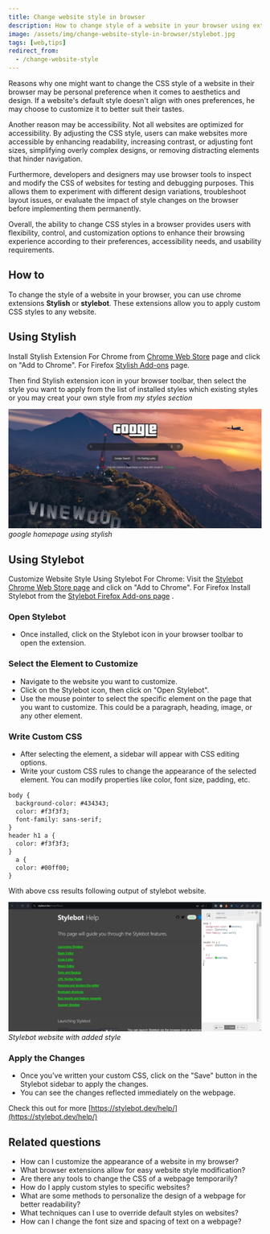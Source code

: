 ```yaml
---
title: Change website style in browser
description: How to change style of a website in your browser using extensions or developer tools.
image: /assets/img/change-website-style-in-browser/stylebot.jpg
tags: [web,tips]
redirect_from:
  - /change-website-style
---
```


Reasons why one might want to change the CSS style of a website in their browser may be personal preference when it comes to aesthetics and design. If a website's default style doesn't align with ones preferences, he may choose to customize it to better suit their tastes.

Another reason may be accessibility. Not all websites are optimized for accessibility. By adjusting the CSS style, users can make websites more accessible by enhancing readability, increasing contrast, or adjusting font sizes, simplifying overly complex designs, or removing distracting elements that hinder navigation.

Furthermore, developers and designers may use browser tools to inspect and modify the CSS of websites for testing and debugging purposes. This allows them to experiment with different design variations, troubleshoot layout issues, or evaluate the impact of style changes on the browser before implementing them permanently.

Overall, the ability to change CSS styles in a browser provides users with flexibility, control, and customization options to enhance their browsing experience according to their preferences, accessibility needs, and usability requirements.

## How to 

To change the style of a website in your browser, you can use chrome extensions **Stylish** or **stylebot**. These extensions allow you to apply custom CSS styles to any website.

## Using Stylish

Install Stylish Extension For Chrome from [Chrome Web Store](https://chromewebstore.google.com/detail/stylish-custom-themes-for/fjnbnpbmkenffdnngjfgmeleoegfcffe) page and click on "Add to Chrome". For Firefox [Stylish Add-ons](https://addons.mozilla.org/en-US/firefox/addon/stylish/) page.

Then find Stylish extension icon in your browser toolbar, then select the style you want to apply from the list of installed styles which existing styles or you may creat your own style from *my styles section*

![stylish google home page](/assets/img/change-website-style-in-browser/stylish-google.jpg)
*google homepage using stylish*

## Using Stylebot

Customize Website Style Using Stylebot For Chrome: Visit the [Stylebot Chrome Web Store page](https://chrome.google.com/webstore/detail/stylebot/oiaejidbmkiecgbjeifoejpgmdaleoha) and click on "Add to Chrome". For Firefox Install Stylebot from the [Stylebot Firefox Add-ons page](https://addons.mozilla.org/en-US/firefox/addon/stylebot-web/) .

### Open Stylebot
   - Once installed, click on the Stylebot icon in your browser toolbar to open the extension.

### Select the Element to Customize
   - Navigate to the website you want to customize.
   - Click on the Stylebot icon, then click on "Open Stylebot".
   - Use the mouse pointer to select the specific element on the page that you want to customize. This could be a paragraph, heading, image, or any other element.

### Write Custom CSS
   - After selecting the element, a sidebar will appear with CSS editing options.
   - Write your custom CSS rules to change the appearance of the selected element. You can modify properties like color, font size, padding, etc.


```
body {
  background-color: #434343;
  color: #f3f3f3;
  font-family: sans-serif;
}
header h1 a {
  color: #f3f3f3;
}
  a {
  color: #00ff00;
}
```

With above css results following output of stylebot website.

![change website style in browser stylebot website](/assets/img/change-website-style-in-browser/stylebot.jpg)
*Stylebot website with added style*


### Apply the Changes
   - Once you've written your custom CSS, click on the "Save" button in the Stylebot sidebar to apply the changes.
   - You can see the changes reflected immediately on the webpage.



Check this out for more [https://stylebot.dev/help/](https://stylebot.dev/help/)

## Related questions

- How can I customize the appearance of a website in my browser?
- What browser extensions allow for easy website style modification?
- Are there any tools to change the CSS of a webpage temporarily?
- How do I apply custom styles to specific websites?
- What are some methods to personalize the design of a webpage for better readability?
- What techniques can I use to override default styles on websites?
- How can I change the font size and spacing of text on a webpage?
